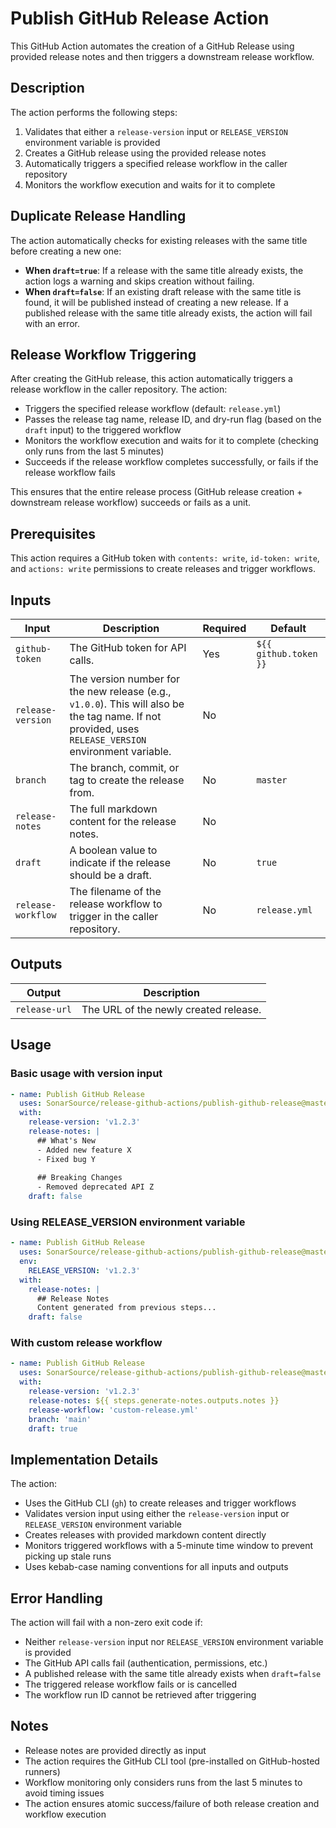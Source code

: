 # Publish GitHub Release Action

This GitHub Action automates the creation of a GitHub Release using provided release notes and then triggers a downstream release workflow.

## Description

The action performs the following steps:
1. Validates that either a `release-version` input or `RELEASE_VERSION` environment variable is provided
2. Creates a GitHub release using the provided release notes
3. Automatically triggers a specified release workflow in the caller repository
4. Monitors the workflow execution and waits for it to complete

## Duplicate Release Handling

The action automatically checks for existing releases with the same title before creating a new one:

- **When `draft=true`**: If a release with the same title already exists, the action logs a warning and skips creation without failing.
- **When `draft=false`**: If an existing draft release with the same title is found, it will be published instead of creating a new release. If a published release with the same title already exists, the action will fail with an error.

## Release Workflow Triggering

After creating the GitHub release, this action automatically triggers a release workflow in the caller repository. The action:

- Triggers the specified release workflow (default: `release.yml`) 
- Passes the release tag name, release ID, and dry-run flag (based on the `draft` input) to the triggered workflow
- Monitors the workflow execution and waits for it to complete (checking only runs from the last 5 minutes)
- Succeeds if the release workflow completes successfully, or fails if the release workflow fails

This ensures that the entire release process (GitHub release creation + downstream release workflow) succeeds or fails as a unit.

## Prerequisites

This action requires a GitHub token with `contents: write`, `id-token: write`, and `actions: write` permissions to create releases and trigger workflows.

## Inputs

| Input              | Description                                                                                                                                            | Required | Default               |
|--------------------|--------------------------------------------------------------------------------------------------------------------------------------------------------|----------|-----------------------|
| `github-token`     | The GitHub token for API calls.                                                                                                                        | Yes      | `${{ github.token }}` |
| `release-version`  | The version number for the new release (e.g., `v1.0.0`). This will also be the tag name. If not provided, uses `RELEASE_VERSION` environment variable. | No       |                       |
| `branch`           | The branch, commit, or tag to create the release from.                                                                                                 | No       | `master`              |
| `release-notes`    | The full markdown content for the release notes.                                                                                                       | No       |                       |
| `draft`            | A boolean value to indicate if the release should be a draft.                                                                                          | No       | `true`                |
| `release-workflow` | The filename of the release workflow to trigger in the caller repository.                                                                              | No       | `release.yml`         |

## Outputs

| Output        | Description                           |
|---------------|---------------------------------------|
| `release-url` | The URL of the newly created release. |

## Usage

### Basic usage with version input

```yaml
- name: Publish GitHub Release
  uses: SonarSource/release-github-actions/publish-github-release@master
  with:
    release-version: 'v1.2.3'
    release-notes: |
      ## What's New
      - Added new feature X
      - Fixed bug Y
      
      ## Breaking Changes
      - Removed deprecated API Z
    draft: false
```

### Using RELEASE_VERSION environment variable

```yaml
- name: Publish GitHub Release
  uses: SonarSource/release-github-actions/publish-github-release@master
  env:
    RELEASE_VERSION: 'v1.2.3'
  with:
    release-notes: |
      ## Release Notes
      Content generated from previous steps...
    draft: false
```

### With custom release workflow

```yaml
- name: Publish GitHub Release
  uses: SonarSource/release-github-actions/publish-github-release@master
  with:
    release-version: 'v1.2.3'
    release-notes: ${{ steps.generate-notes.outputs.notes }}
    release-workflow: 'custom-release.yml'
    branch: 'main'
    draft: true
```

## Implementation Details

The action:
- Uses the GitHub CLI (`gh`) to create releases and trigger workflows
- Validates version input using either the `release-version` input or `RELEASE_VERSION` environment variable
- Creates releases with provided markdown content directly
- Monitors triggered workflows with a 5-minute time window to prevent picking up stale runs
- Uses kebab-case naming conventions for all inputs and outputs

## Error Handling

The action will fail with a non-zero exit code if:
- Neither `release-version` input nor `RELEASE_VERSION` environment variable is provided
- The GitHub API calls fail (authentication, permissions, etc.)
- A published release with the same title already exists when `draft=false`
- The triggered release workflow fails or is cancelled
- The workflow run ID cannot be retrieved after triggering

## Notes

- Release notes are provided directly as input
- The action requires the GitHub CLI tool (pre-installed on GitHub-hosted runners)
- Workflow monitoring only considers runs from the last 5 minutes to avoid timing issues
- The action ensures atomic success/failure of both release creation and workflow execution
